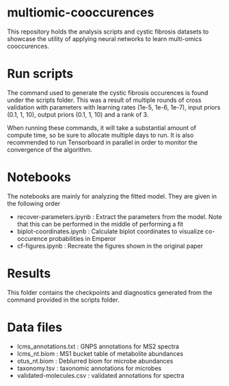 # multiomic-cooccurences

This repository holds the analysis scripts and cystic fibrosis datasets to showcase the utility of applying neural networks to learn multi-omics cooccurences.

# Run scripts

The command used to generate the cystic fibrosis occurences is found under the scripts folder. This was a result of multiple rounds of cross validation with parameters with learning rates (1e-5, 1e-6, 1e-7), input priors (0.1, 1, 10),  output priors (0.1, 1, 10) and a rank of 3.

When running these commands, it will take a substantial amount of compute time, so be sure to allocate multiple days to run.
It is also recommended to run Tensorboard in parallel in order to monitor the convergence of the algorithm.

# Notebooks
The notebooks are mainly for analyzing the fitted model.  They are given in the following order
- recover-parameters.ipynb : Extract the parameters from the model.  Note that this can be performed in the middle of performing a fit
- biplot-coordinates.ipynb : Calculate biplot coordinates to visualize co-occurence probabilities in Emperor
- cf-figures.ipynb : Recreate the figures shown in the original paper

# Results
This folder contains the checkpoints and diagnostics generated from the command provided in the scripts folder.

# Data files
- lcms_annotations.txt : GNPS annotations for MS2 spectra
- lcms_nt.biom : MS1 bucket table of metabolite abundances
- otus_nt.biom : Deblurred biom for microbe abundances
- taxonomy.tsv : taxonomic annotations for microbes
- validated-molecules.csv : validated annotations for spectra